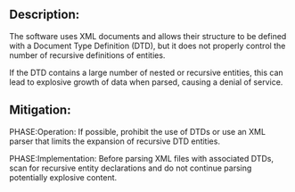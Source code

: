 ## Description:

The software uses XML documents and allows their structure to be defined with a Document Type Definition (DTD), but it does not properly control the number of recursive definitions of entities.

If the DTD contains a large number of nested or recursive entities, this can lead to explosive growth of data when parsed, causing a denial of service.

## Mitigation:


PHASE:Operation:
If possible, prohibit the use of DTDs or use an XML parser that limits the expansion of recursive DTD entities.

PHASE:Implementation:
Before parsing XML files with associated DTDs, scan for recursive entity declarations and do not continue parsing potentially explosive content.

